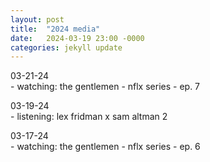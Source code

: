 ```yaml
---
layout: post
title:  "2024 media"
date:   2024-03-19 23:00 -0000
categories: jekyll update
---
```

03-21-24  
        - watching: the gentlemen - nflx series - ep. 7

03-19-24    
        - listening: lex fridman x sam altman 2

03-17-24  
        - watching: the gentlemen - nflx series - ep. 6
